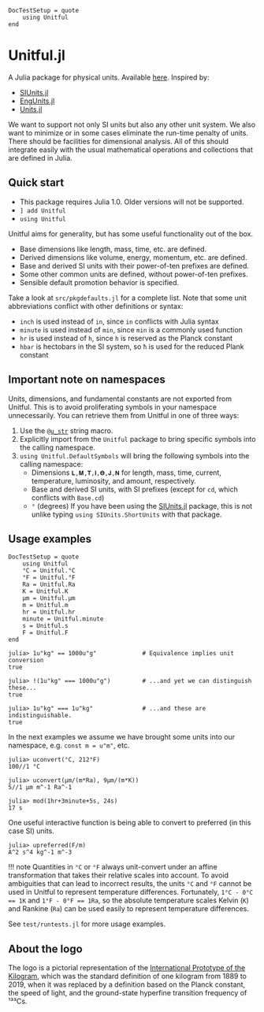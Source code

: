 ```@meta
DocTestSetup = quote
    using Unitful
end
```
# Unitful.jl

A Julia package for physical units. Available
[here](https://github.com/PainterQubits/Unitful.jl). Inspired by:

- [SIUnits.jl](https://github.com/keno/SIUnits.jl)
- [EngUnits.jl](https://github.com/dhoegh/EngUnits.jl)
- [Units.jl](https://github.com/timholy/Units.jl)

We want to support not only SI units but also any other unit system. We also
want to minimize or in some cases eliminate the run-time penalty of units.
There should be facilities for dimensional analysis. All of this should
integrate easily with the usual mathematical operations and collections
that are defined in Julia.

## Quick start

- This package requires Julia 1.0. Older versions will not be supported.
- `] add Unitful`
- `using Unitful`

Unitful aims for generality, but has some useful functionality out of the box.
- Base dimensions like length, mass, time, etc. are defined.
- Derived dimensions like volume, energy, momentum, etc. are defined.
- Base and derived SI units with their power-of-ten prefixes are defined.
- Some other common units are defined, without power-of-ten prefixes.
- Sensible default promotion behavior is specified.

Take a look at `src/pkgdefaults.jl` for a complete list. Note that some unit
abbreviations conflict with other definitions or syntax:

- `inch` is used instead of `in`, since `in` conflicts with Julia syntax
- `minute` is used instead of `min`, since `min` is a commonly used function
- `hr` is used instead of `h`, since `h` is reserved as the Planck constant
- `hbar` is hectobars in the SI system, so `ħ` is used for the reduced Plank
  constant

## Important note on namespaces

Units, dimensions, and fundamental constants are not exported from Unitful.
This is to avoid proliferating symbols in your namespace unnecessarily. You can
retrieve them from Unitful in one of three ways:

1. Use the [`@u_str`](@ref) string macro.
2. Explicitly import from the `Unitful` package to bring specific symbols
   into the calling namespace.
3. `using Unitful.DefaultSymbols` will bring the following symbols into the
   calling namespace:
     - Dimensions `𝐋,𝐌,𝐓,𝐈,𝚯,𝐉,𝐍` for length, mass, time, current, temperature,
       luminosity, and amount, respectively.
     - Base and derived SI units, with SI prefixes (except for `cd`, which conflicts
       with `Base.cd`)
     - `°` (degrees)
  If you have been using the [SIUnits.jl](https://github.com/keno/SIUnits.jl)
  package, this is not unlike typing `using SIUnits.ShortUnits` with that package.

## Usage examples

```@meta
DocTestSetup = quote
    using Unitful
    °C = Unitful.°C
    °F = Unitful.°F
    Ra = Unitful.Ra
    K = Unitful.K
    μm = Unitful.μm
    m = Unitful.m
    hr = Unitful.hr
    minute = Unitful.minute
    s = Unitful.s
    F = Unitful.F
end
```

```jldoctest
julia> 1u"kg" == 1000u"g"             # Equivalence implies unit conversion
true

julia> !(1u"kg" === 1000u"g")         # ...and yet we can distinguish these...
true

julia> 1u"kg" === 1u"kg"              # ...and these are indistinguishable.
true
```

In the next examples we assume we have brought some units into our namespace,
e.g. `const m = u"m"`, etc.

```jldoctest
julia> uconvert(°C, 212°F)
100//1 °C

julia> uconvert(μm/(m*Ra), 9μm/(m*K))
5//1 μm m^-1 Ra^-1

julia> mod(1hr+3minute+5s, 24s)
17 s
```

One useful interactive function is being able to convert to preferred (in this case SI) units. 

```jldoctest
julia> upreferred(F/m)
A^2 s^4 kg^-1 m^-3
```

!!! note
    Quantities in `°C` or `⁠°F` always unit-convert under an affine transformation that takes
    their relative scales into account. To avoid ambiguities that can lead to incorrect
    results, the units `°C` and `°F` cannot be used in Unitful to represent temperature
    differences. Fortunately, `1°C - 0°C == 1K` and `1°F - 0°F == 1Ra`, so the absolute
    temperature scales Kelvin (`K`) and Rankine (`Ra`) can be used easily to represent
    temperature differences.

See `test/runtests.jl` for more usage examples.

## About the logo

The logo is a pictorial representation of the [International Prototype of the Kilogram](https://en.wikipedia.org/wiki/International_Prototype_of_the_Kilogram), which was the standard definition of one kilogram from 1889 to 2019,
when it was replaced by a definition based on the Planck constant, the speed of light, and the ground-state hyperfine transition frequency of ¹³³Cs.
